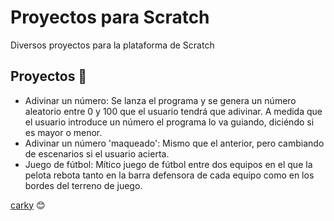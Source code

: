 # Proyectos para Scratch

Diversos proyectos para la plataforma de Scratch

## Proyectos 🚀

* Adivinar un número: Se lanza el programa y se genera un número aleatorio entre 0 y 100 que el usuario tendrá que adivinar. A medida que el usuario introduce un número el programa
lo va guiando, diciéndo si es mayor o menor.
* Adivinar un número 'maqueado': Mismo que el anterior, pero cambiando de escenarios si el usuario acierta.
* Juego de fútbol: Mítico juego de fútbol entre dos equipos en el que la pelota rebota tanto en la barra defensora de cada equipo como en los bordes del terreno de juego.

[carky](https://github.com/carky12) 😊
